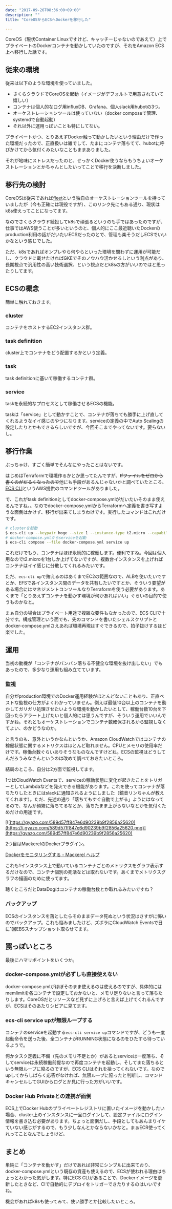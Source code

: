 ```yaml
---
date: "2017-09-26T08:36:00+09:00"
description: ""
title: "CoreOSからECSへDockerを移行した"

---
```


CoreOS（現状Container Linuxですけど、キャッチーじゃないのであえて）上でプライベートのDockerコンテナを動かしていたのですが、それをAmazon ECS上へ移行した話です。

## 従来の環境

従来は以下のような環境を使っていました。

* さくらクラウドでCoreOSを起動（イメージがデフォルトで用意されていて嬉しい）
* コンテナは個人的なログ用influxDB、Grafana、個人slack用hubotの3つ。
* オーケストレーションツールは使っていない（docker composeで管理、systemdで自動起動）
* それ以外に運用っぽいことも特にしてない。

プライベートかつ、とりあえずDocker触って動かしたいという理由だけで作った環境だったので、正直扱いは雑でして、たまにコンテナ落ちてて、hubotに呼びかけてから気付くみたいなこともままありました。

それが地味にストレスだったのと、せっかくDocker使うならもうちょいオーケストレーションとかちゃんとしたいってことで移行を決断しました。

## 移行先の検討

CoreOSは従来であれば[fleet](https://coreos.com/fleet/docs/latest/launching-containers-fleet.html)という独自のオーケストレーションツールを持っていましたが（今も正確には現役ですが）、このリンク先にもある通り、現状はk8s使えってことになってます。

なのでさくらクラウド続投してk8sで頑張るというのも手ではあったのですが、仕事ではAWS使うことが多いというのと、個人的にここ最近聴いたDockerのproduction利用の話がだいたいECSだったのとで、管理も楽そうだしECSでいいかなという感じでした。

ただ、k8sであればオンプレやら何やらといった環境を問わずに運用が可能だし、クラウドに載せたければGKEでそのノウハウ活かせるしという利点があり、長期視点で汎用性の高い技術選択、という視点だとk8sの方がいいのではと思ったりしてます。

## ECSの概念

簡単に触れておきます。

### cluster

コンテナをホストするEC2インスタンス群。

### task definition

cluster上でコンテナをどう配置するかという定義。

### task

task definitionに基いて稼働するコンテナ群。

### service

taskを永続的なプロセスとして稼働させるECSの機能。

taskは「service」として動かすことで、コンテナが落ちても勝手に上げ直してくれるようなイイ感じのやつになります。serviceの定義の中でAuto Scalingの設定したりとかもできるらしいですが、今回そこまでやってないです。要らないし。

## 移行作業

ぶっちゃけ、すごく簡単でそんなにやったことはないです。

はじめはTerraformで環境作るかとか思ってたんですが、~~tfファイルをゼロから書くのがだるくなったので~~他にも手段があるんじゃないかと調べていたところ、[ECS CLI](http://docs.aws.amazon.com/ja_jp/AmazonECS/latest/developerguide/ECS_CLI.html)というAWS提供のコマンドツールがありました。

で、これがtask definitionとしてdocker-compose.ymlがだいたいそのまま使えるんですね。。なのでdocker-compose.ymlからTerraformへ定義を書き写すような面倒はかけず、移行が出来てしまうわけです。実行したコマンドはこれだけです。

```bash
# clusterを起動
$ ecs-cli up --keypair hoge --size 1 --instance-type t2.micro --capability-iam --port 8080 3000 8086
# docker-compose.ymlからserviceを起動
$ ecs-cli compose --file docker-compose.yml service up
```

これだけでもう、コンテナはほぼ永続的に稼働します。便利ですね。今回は個人用なのでt2.microを1台しか上げてないですが、複数台インスタンスを上げればコンテナはイイ感じに分散してくれるみたいです。

ただ、`ecs-cli up`で賄えるのはあくまでEC2の範囲なので、ALBを使いたいですとか、EFSで各インスタンス間のデータを共有したいですとか、そういう要望がある場合にはマネジメントコンソールなりTerraformを使う必要があります。あくまで「とりあえずコンテナを動かす環境が何かあればいい」ぐらいの目的で使うものかなと。

まぁ自分の場合はプライベート用途で複雑な要件もなかったので、ECS CLIで十分です。構成管理という面でも、先のコマンドを書いたシェルスクリプトとdocker-compose.ymlさえあれば環境再現はすぐできるので、拍子抜けするほど楽でした。

## 運用

当初の動機が「コンテナがバンバン落ちる不健全な環境を抜け出したい」でもあったので、多少なり運用も組み立てています。

### 監視

自分がproduction環境でのDocker運用経験がほとんどないこともあり、正直ベストな監視の仕方がよくわかっていません。例えば最低10台以上のコンテナを動かしてガリガリ処理させたいような環境を動かしたいとして、稼働台数10台を下回ったらアラート上げたいと個人的には思うんですが、そういう運用でいいんですかね。それともオーケストレーションでコンテナ数確保されるから監視しなくてよい、のかどうなのか。

と言うのも、意外というかなんというか、Amazon CloudWatchではコンテナの稼働状態に関するメトリクスはほとんど取れません。CPUとメモリの使用率だけです。稼働台数ぐらいありそうなものなんですけどね。ECSの監視はどうしてんだろうみなさんというのは改めて調べておきたいところ。

結局のところ、自分は2方面で監視してます。

1つはCloudWatch Eventsで、serviceの稼動状態に変化が起きたことをトリガーとしてLambdaなどを発火できる機能があります。これを使ってコンテナが落ちたりしたときにはslackに通知されるようにしました（鏡音リンちゃんが教えてくれます）。ただ、先述の通り「落ちてもすぐ自動で上がる」ようにはなってるので、なんか頻繁に落ちてるなとか、落ちたまま上がらないなとかを気付くためだけの用途です。

[![https://gyazo.com/589d57ff847e6d90239b9f2856a25620](https://i.gyazo.com/589d57ff847e6d90239b9f2856a25620.png)](https://gyazo.com/589d57ff847e6d90239b9f2856a25620)

2つ目はMackerelのDockerプラグイン。

[Dockerをモニタリングする - Mackerel ヘルプ](https://mackerel.io/ja/docs/entry/advanced/docker)

これも1インスタンス上で動いているコンテナごとのメトリクスをグラフ表示するだけなので、コンテナ個別の死活などは取れないです。あくまでメトリクスグラフの描画のために使ってます。

聴くところだとDataDogはコンテナの稼働台数とか取れるみたいですね？

### バックアップ

ECSのインスタンスを落としたらそのままデータ死ぬという状況はさすがに怖いのでバックアップ。これも悩みましたけど、ズボラにCloudWatch Eventsで日に1回EBSスナップショット取らせてます。

## 罠っぽいところ

最後にハマリポイントをいくつか。

### docker-compose.ymlが必ずしも直接使えない

docker-compose.ymlがほぼそのまま使えるのは使えるのですが、具体的にはmemlimitを各コンテナで設定しておかないと、メモリ足りないと言って落ちたりします。CoreOSだとリソースなど見ずに上げろと言えば上げてくれるんですが、ECSはそのあたりシビアに見てます。

### ecs-cli service upが無限ループする

コンテナのserviceを起動する`ecs-cli service up`コマンドですが、どうも一度起動命令を送った後、全コンテナがRUNNING状態になるのをひたすら待っているようで。

何かタスク定義に不備（先のメモリ不足とか）があるとserviceは一度落ち、そしてserviceは永続稼働前提なので再度コンテナを起動し、そしてまた落ちるという無限ループに陥るのですが、ECS CLIはそれを拾ってくれないです。なのでupしてからしばらく応答がなければ、無限ループに陥ったと判断し、コマンドキャンセルしてGUIからログとか見に行った方がいいです。

### Docker Hub Privateとの連携が面倒

ECS上でDocker Hubのプライベートレジストリに置いたイメージを動かしたい場合、cluster上のインスタンスに一旦ログインして、設定ファイルにログイン情報を書き込む必要があります。ちょっと面倒だし、手段としてもあんまりイケていない感じがするので、もう少しなんとかならないかなと。まぁECR使ってくれってことなんでしょうけど。

## まとめ

単純に「コンテナを動かす」だけであれば非常にシンプルに出来ており、docker-compose.ymlという既存の資産も使えるので、ECSが使われる理由はちょっとわかった気がします。特にECS CLIがあることで、Dockerイメージを更新したときなど、CIで自動的にデプロイをトリガーできたりするのはいいですね。

機会があればk8sも使ってみて、使い勝手とか比較したいところ。
